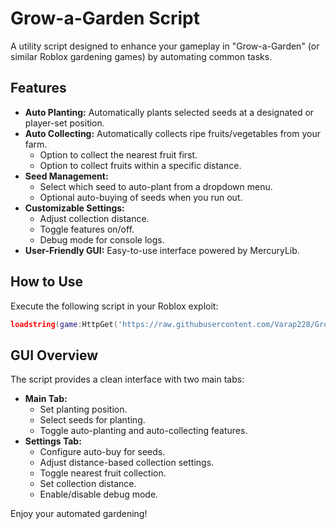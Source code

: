 # Grow-a-Garden Script

A utility script designed to enhance your gameplay in "Grow-a-Garden" (or similar Roblox gardening games) by automating common tasks.

## Features

*   **Auto Planting:** Automatically plants selected seeds at a designated or player-set position.
*   **Auto Collecting:** Automatically collects ripe fruits/vegetables from your farm.
    *   Option to collect the nearest fruit first.
    *   Option to collect fruits within a specific distance.
*   **Seed Management:**
    *   Select which seed to auto-plant from a dropdown menu.
    *   Optional auto-buying of seeds when you run out.
*   **Customizable Settings:**
    *   Adjust collection distance.
    *   Toggle features on/off.
    *   Debug mode for console logs.
*   **User-Friendly GUI:** Easy-to-use interface powered by MercuryLib.

## How to Use

Execute the following script in your Roblox exploit:

```lua
loadstring(game:HttpGet('https://raw.githubusercontent.com/Varap228/Grow-a-Garden-Script/refs/heads/main/source.lua'))()
```

## GUI Overview

The script provides a clean interface with two main tabs:

*   **Main Tab:**
    *   Set planting position.
    *   Select seeds for planting.
    *   Toggle auto-planting and auto-collecting features.
*   **Settings Tab:**
    *   Configure auto-buy for seeds.
    *   Adjust distance-based collection settings.
    *   Toggle nearest fruit collection.
    *   Set collection distance.
    *   Enable/disable debug mode.

Enjoy your automated gardening!
